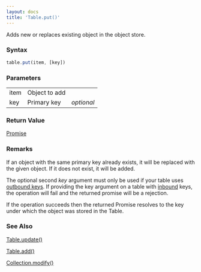 ```yaml
---
layout: docs
title: 'Table.put()'
---
```


Adds new or replaces existing object in the object store.

### Syntax

```javascript
table.put(item, [key])
```

### Parameters
<table>
  <tr>
    <td>item</td>
    <td>Object to add</td>
    <td></td>
  </tr>
  <tr>
    <td>key</td>
    <td>Primary key</td>
    <td><i>optional</i></td>
  </tr>
</table>

### Return Value

[Promise](/docs/Promise/Promise)

### Remarks

If an object with the same primary key already exists, it will be replaced with the given object. If it does not exist, it will be added.

The optional second *key* argument must only be used if your table uses [outbound keys](/docs/inbound#examples-of-outbound-primary-key). If providing the key argument on a table with [inbound](/docs/inbound) keys, the operation will fail and the returned promise will be a rejection.

If the operation succeeds then the returned Promise resolves to the key under which the object was stored in the Table.

### See Also

[Table.update()](/docs/Table/Table.update())

[Table.add()](/docs/Table/Table.add())

[Collection.modify()](/docs/Collection/Collection.modify())
